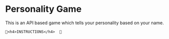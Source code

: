 # Personality Game
This is an API based game which tells your personality based on your name.

	📍<h4>INSTRUCTIONS</h4>	📍
